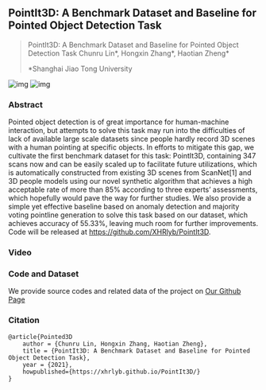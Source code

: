 ## PointIt3D: A Benchmark Dataset and Baseline for Pointed Object Detection Task

> PointIt3D: A Benchmark Dataset and Baseline for Pointed Object Detection Task 
> Chunru Lin*, Hongxin Zhang*, Haotian Zheng*
>
> *Shanghai Jiao Tong University

![img](https://xhrlyb.github.io/PointIt3D/images/1.a.png)
![img](https://xhrlyb.github.io/PointIt3D/images/1.b.png)

### Abstract

Pointed object detection is of great importance for human-machine interaction, but attempts to solve this task may run into the difficulties of lack of available large scale datasets since people hardly record 3D scenes with a human pointing at specific objects. In efforts to mitigate this gap, we cultivate the first benchmark dataset for this task: PointIt3D, containing 347 scans now and can be easily scaled up to facilitate future utilizations, which is automatically constructed from existing 3D scenes from ScanNet[1] and 3D people models using our novel synthetic algorithm that achieves a high acceptable rate of more than 85% according to three experts’ assessments, which hopefully would pave the way for further studies. We also provide a simple yet effective baseline based on anomaly detection and majority voting pointline generation to solve this task based on our dataset, which achieves accuracy of 55.33%, leaving much room for further improvements. Code will be released at https://github.com/XHRlyb/PointIt3D.

### Video

### Code and Dataset

We provide source codes and related data of the project on [Our Github Page](https://github.com/XHRlyb/PointIt3D/)

### Citation

```
@article{Pointed3D
    author = {Chunru Lin, Hongxin Zhang, Haotian Zheng},
    title = {PointIt3D: A Benchmark Dataset and Baseline for Pointed Object Detection Task},
    year = {2021},
    howpublished={https://xhrlyb.github.io/PointIt3D/}
}
```
